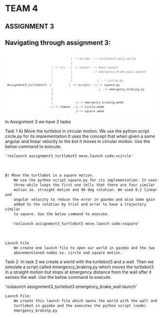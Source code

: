 # TEAM 4

##  ASSIGNMENT 3   


## Navigating through assignment 3:

![navigation](https://github.com/kloya03/AuE893_KartikLoya_Sp21/blob/master/catkin_ws/src/assignment3_turtlebot3/videos/navigation.png)	

In Assignment 3 we have 2 tasks

Task 1
	A) Move the turtlebot in circular motion.
		We use the python script circle.py for its implementation.It uses the
		concept that when given a same angular and linear velocity to the 
		bot it moves in circular motion. Use the below command to execute.
		
	'roslaunch assignment3_turtlebot3 move.launch code:=circle'
	
	
	
	B) Move the turtlebot in a square motion.
		We use the python script square.py for its implementation. It uses
		three while loops the first one tells that there are four similar
		motion ie. straight motion and 90 deg rotation. We used 0.2 linear and
		angular velocity to reduce the error in gazebo and also some gain 
		added to the rotation by trial and error to have a trajectory similar
		to square. Use the below command to execute.
		
       'roslaunch assignment3_turtlebot3 move.launch code:=square'
	
	
	
	Launch File
		We create one launch file to open our world in gazebo and the two
		abovementioned nodes ie. circle and square motion.
		


Task 2:
	In task 2 we create a world with the turtlebot3 and a wall. Then we simulate
	a script called emergency_braking.py which moves the turtlebot3 in a straight
	motion but stops at emergency distance from the wall after it senses the wall.
	Use the below command to execute.
	
  'roslaunch assignment3_turtlebot3 emergency_brake_wall.launch'
  
  
	Launch File:
		We create this launch file which opens the world with the wall and 
		turtlebot in gazebo and the executes the python script (node) 
		emergency_braking.py
		
	
	
		 	  
 
